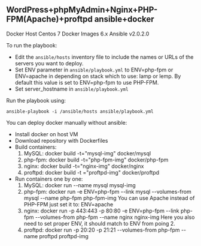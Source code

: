 ## WordPress+phpMyAdmin+Nginx+PHP-FPM(Apache)+proftpd ansible+docker

Docker Host Centos 7
Docker Images 6.x
Ansible v2.0.2.0

To run the playbook:
- Edit the `ansible/hosts` inventory file to include the names or URLs of the servers
you want to deploy.
- Set ENV parameter in `ansible/playbook.yml` to ENV=php-fpm or ENV=apache in depending
on stack which to use: lamp or lemp.
By default this value is set to ENV=php-fpm to use PHP-FPM.
- Set server_hostname in `ansible/playbook.yml`

Run the playbook using:

    ansible-playbook -i /ansible/hosts ansible/playbook.yml


You can deploy docker manually without ansible:
- Install docker on host VM
- Download repository with Dockerfiles
- Build containers:
  1. MySQL: docker build -t="mysql-img" docker/mysql
  2. php-fpm: docker build -t="php-fpm-img" docker/php-fpm
  3. nginx: docker build -t="nginx-img" docker/nginx
  4. proftpd: docker build -t ="proftpd-img" docker/proftpd
- Run containers one by one:
  1. MySQL: docker run --name mysql mysql-img
  2. php-fpm: docker run -e ENV=php-fpm --link mysql --volumes-from mysql --name php-fpm php-fpm-img 
     You can use Apache instead of PHP-FPM just set it to: ENV=apache
  3. nginx: docker run -p 443:443 -p 80:80 -e ENV=php-fpm --link php-fpm --volumes-from php-fpm --name nginx nginx-img
     Here you also need to set proper ENV, it should match to ENV from poing 2.
  4. proftpd: docker run -p 20:20 -p 21:21 --volumes-from php-fpm --name proftpd proftpd-img
